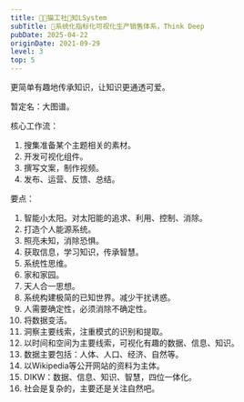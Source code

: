 ```yaml
---
title: 🧑‍💻猫工社🤖知LSystem
subTitle: 💎系统化指标化可视化生产销售体系，Think Deep
pubDate: 2025-04-22
originDate: 2021-09-29
level: 3
top: 5
---
```


更简单有趣地传承知识，让知识更通透可爱。

暂定名：大图谱。

核心工作流：
1. 搜集准备某个主题相关的素材。
2. 开发可视化组件。
3. 撰写文案，制作视频。
4. 发布、运营、反馈、总结。

要点：
1. 智能小太阳。对太阳能的追求、利用、控制、消除。
2. 打造个人能源系统。
3. 照亮未知，消除恐惧。
4. 获取信息，学习知识，传承智慧。
5. 系统性思维。
6. 家和家园。
7. 天人合一思想。
8. 系统构建极简的已知世界。减少干扰诱惑。
9. 人需要确定性，必须消除不确定性。
10. 将数据变活。
11. 洞察主要线索，注重模式的识别和提取。
12. 以时间和空间为主要线索，可视化有趣的数据、信息、知识。
13. 数据主要包括：人体、人口、经济、自然等。
14. 以Wikipedia等公开网站的资料为主体。
15. DIKW：数据、信息、知识、智慧，四位一体化。
16. 社会是复杂的，主要还是关注自然吧。
